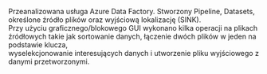 Przeanalizowana usługa Azure Data Factory. Stworzony Pipeline, Datasets, określone źródło plików oraz wyjściową lokalizację (SINK).<br/>
Przy użyciu graficznego/blokowego GUI wykonano kilka operacji na plikach źródłowych takie jak sortowanie danych, łączenie dwóch plików w jeden na podstawie klucza, <br/> 
wyselekcjonowanie interesujących danych i utworzenie pliku wyjściowego z danymi przetworzonymi.
